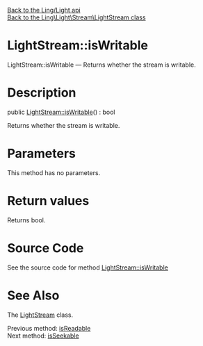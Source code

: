 [Back to the Ling/Light api](https://github.com/lingtalfi/Light/blob/master/doc/api/Ling/Light.md)<br>
[Back to the Ling\Light\Stream\LightStream class](https://github.com/lingtalfi/Light/blob/master/doc/api/Ling/Light/Stream/LightStream.md)


LightStream::isWritable
================



LightStream::isWritable — Returns whether the stream is writable.




Description
================


public [LightStream::isWritable](https://github.com/lingtalfi/Light/blob/master/doc/api/Ling/Light/Stream/LightStream/isWritable.md)() : bool




Returns whether the stream is writable.




Parameters
================

This method has no parameters.


Return values
================

Returns bool.








Source Code
===========
See the source code for method [LightStream::isWritable](https://github.com/lingtalfi/Light/blob/master/Stream/LightStream.php#L250-L263)


See Also
================

The [LightStream](https://github.com/lingtalfi/Light/blob/master/doc/api/Ling/Light/Stream/LightStream.md) class.

Previous method: [isReadable](https://github.com/lingtalfi/Light/blob/master/doc/api/Ling/Light/Stream/LightStream/isReadable.md)<br>Next method: [isSeekable](https://github.com/lingtalfi/Light/blob/master/doc/api/Ling/Light/Stream/LightStream/isSeekable.md)<br>

